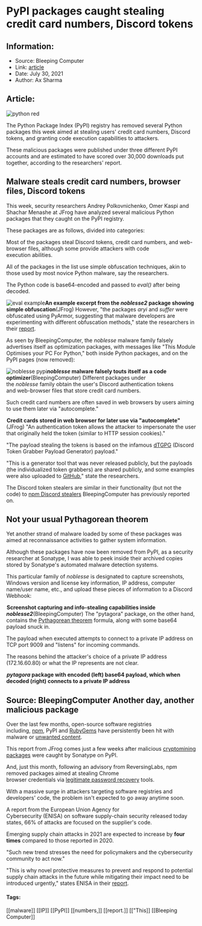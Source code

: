 # PyPI packages caught stealing credit card numbers, Discord tokens
### 

## Information:
+ Source: Bleeping Computer
+ Link: [article](https://www.bleepingcomputer.com/news/security/pypi-packages-caught-stealing-credit-card-numbers-discord-tokens/)
+ Date: July 30, 2021
+ Author: Ax Sharma


## Article:
![python red](https://www.bleepstatic.com/content/hl-images/2020/12/15/Python_malware.jpg)


The Python Package Index (PyPI) registry has removed several Python packages this week aimed at stealing users' credit card numbers, Discord tokens, and granting code execution capabilities to attackers.


These malicious packages were published under three different PyPI accounts and are estimated to have scored over 30,000 downloads put together, according to the researchers' report.


Malware steals credit card numbers, browser files, Discord tokens
-----------------------------------------------------------------


This week, security researchers Andrey Polkovnichenko, Omer Kaspi and Shachar Menashe at JFrog have analyzed several malicious Python packages that they caught on the PyPI registry.


These packages are as follows, divided into categories:


Most of the packages steal Discord tokens, credit card numbers, and web-browser files, although some provide attackers with code execution abilities.


All of the packages in the list use simple obfuscation techniques, akin to those used by most novice Python malware, say the researchers.


The Python code is base64-encoded and passed to *eval()* after being decoded.



![eval example](https://www.bleepstatic.com/images/news/u/1164866/2021/Jul-2021/jfrog-pypi-malware/eval-example.jpg)**An example excerpt from the *noblesse2* package showing simple obfuscation**(JFrog)
However, "the packages *aryi* and *suffer* were obfuscated using PyArmor, suggesting that malware developers are experimenting with different obfuscation methods," state the researchers in their [report](https://jfrog.com/blog/malicious-pypi-packages-stealing-credit-cards-injecting-code/).


As seen by BleepingComputer, the *noblesse* malware family falsely advertises itself as optimization packages, with messages like "This Module Optimises your PC For Python," both inside Python packages, and on the PyPI pages (now removed):



![noblesse pypi](https://www.bleepstatic.com/images/news/u/1164866/2021/Jul-2021/jfrog-pypi-malware/noblesse.jpg)***noblesse* malware falsely touts itself as a code optimizer**(BleepingComputer)
Different packages under the *noblesse* family obtain the user's Discord authentication tokens and web-browser files that store credit card numbers.


Such credit card numbers are often saved in web browsers by users aiming to use them later via "autocomplete."



![credit card stored via autocomplete](data:image/gif;base64,R0lGODlhAQABAAAAACH5BAEKAAEALAAAAAABAAEAAAICTAEAOw==)**Credit cards stored in web browser for later use via "autocomplete"**(JFrog)
"An authentication token allows the attacker to impersonate the user that originally held the token (similar to HTTP session cookies)."


"The payload stealing the tokens is based on the infamous [dTGPG](https://pastebin.com/0q0Fk0Ej) (Discord Token Grabber Payload Generator) payload."


"This is a generator tool that was never released publicly, but the payloads (the individualized token grabbers) are shared publicly, and some examples were also uploaded to [GitHub](https://github.com/wodxgod/Discord-Token-Grabber)," state the researchers.


The Discord token stealers are similar in their functionality (but not the code) to [npm Discord stealers](https://www.bleepingcomputer.com/news/security/malicious-npm-project-steals-discord-accounts-browser-info/) BleepingComputer has previously reported on.


Not your usual Pythagorean theorem
----------------------------------


Yet another strand of malware loaded by some of these packages was aimed at reconnaissance activities to gather system information.


Although these packages have now been removed from PyPI, as a security researcher at Sonatype, I was able to peek inside their archived copies stored by Sonatype's automated malware detection systems.


This particular family of *noblesse* is designated to capture screenshots, Windows version and license key information, IP address, computer name/user name, etc., and upload these pieces of information to a Discord Webhook:



![recon pypi sonatype](data:image/gif;base64,R0lGODlhAQABAAAAACH5BAEKAAEALAAAAAABAAEAAAICTAEAOw==)**Screenshot capturing and info-stealing capabilities inside *noblesse2***(BleepingComputer)
The "pytagora" package, on the other hand, contains the [Pythagorean theorem](https://en.wikipedia.org/wiki/Pythagorean_theorem) formula, along with some base64 payload snuck in.


The payload when executed attempts to connect to a private IP address on TCP port 9009 and "listens" for incoming commands.


The reasons behind the attacker's choice of a private IP address (172.16.60.80) or what the IP represents are not clear.



![pytagora pypi code](data:image/gif;base64,R0lGODlhAQABAAAAACH5BAEKAAEALAAAAAABAAEAAAICTAEAOw==)***pytagora* package with encoded (left) base64 payload, which when decoded (right) connects to a private IP address**  

Source: BleepingComputer
Another day, another malicious package
--------------------------------------


Over the last few months, open-source software registries including, [npm](https://www.bleepingcomputer.com/news/security/new-linux-macos-malware-hidden-in-fake-browserify-npm-package/), PyPI and [RubyGems](https://www.bleepingcomputer.com/news/security/malicious-rubygems-packages-used-in-cryptocurrency-supply-chain-attack/) have persistently been hit with malware or [unwanted content](https://www.bleepingcomputer.com/news/security/spammers-flood-pypi-with-pirated-movie-links-and-bogus-packages/).


This report from JFrog comes just a few weeks after malicious [cryptomining packages](https://www.bleepingcomputer.com/news/security/malicious-pypi-packages-hijack-dev-devices-to-mine-cryptocurrency/) were caught by Sonatype on PyPI.


And, just this month, following an advisory from ReversingLabs, npm removed packages aimed at stealing Chrome browser credentials via [legitimate password recovery](https://www.bleepingcomputer.com/news/security/npm-package-steals-chrome-passwords-on-windows-via-recovery-tool/) tools.


With a massive surge in attackers targeting software registries and developers' code, the problem isn't expected to go away anytime soon.


A report from the European Union Agency for Cybersecurity (ENISA) on software supply-chain security released today states, 66% of attacks are focused on the supplier's code.


Emerging supply chain attacks in 2021 are expected to increase by **four times** compared to those reported in 2020.


"Such new trend stresses the need for policymakers and the cybersecurity community to act now."


"This is why novel protective measures to prevent and respond to potential supply chain attacks in the future while mitigating their impact need to be introduced urgently," states ENISA in their [report](http://www.enisa.europa.eu/news/enisa-news/understanding-the-increase-in-supply-chain-security-attacks).




#### Tags:
[[malware]] [[IP]] [[PyPI]] [[numbers,]] [[report.]] [["This]] [[Bleeping Computer]]
